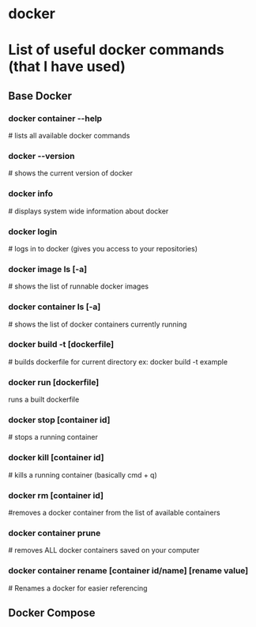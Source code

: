 # docker
<h1>List of useful docker commands (that I have used)</h1>

<h2>Base Docker</h2>

<h3>docker container --help</h3> # lists all available docker commands

<h3>docker --version</h3> # shows the current version of docker

<h3>docker info</h3> # displays system wide information about docker

<h3>docker login</h3> # logs in to docker (gives you access to your repositories)

<h3>docker image ls [-a]</h3> # shows the list of runnable docker images

<h3>docker container ls [-a]</h3> # shows the list of docker containers currently running
  
<h3>docker build -t [dockerfile]</h3> # builds dockerfile for current directory
  ex: docker build -t example
  
<h3>docker run [dockerfile]</h3> runs a built dockerfile
  
<h3>docker stop [container id]</h3> # stops a running container
  
<h3>docker kill [container id]</h3> # kills a running container (basically cmd + q)
  
<h3>docker rm [container id]</h3> #removes a docker container from the list of available containers

<h3>docker container prune</h3> # removes ALL docker containers saved on your computer

<h3>docker container rename [container id/name] [rename value] </h3> # Renames a docker for easier referencing

<h2>Docker Compose</h2>  
